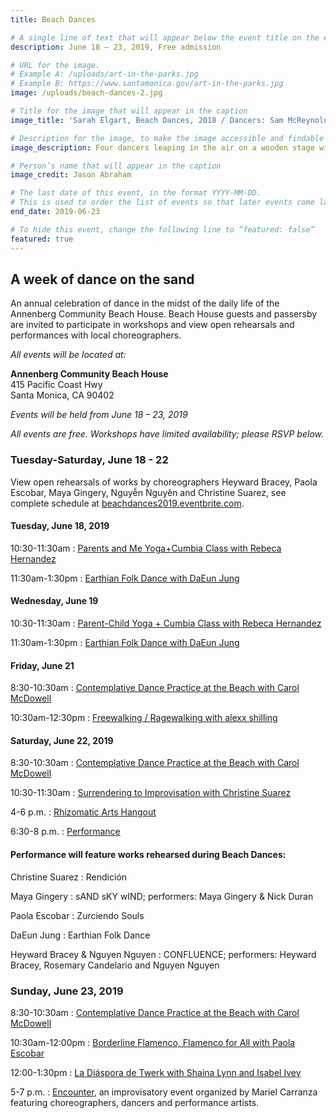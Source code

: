 ```yaml
---
title: Beach Dances

# A single line of text that will appear below the event title on the events page
description: June 18 – 23, 2019, Free admission

# URL for the image.
# Example A: /uploads/art-in-the-parks.jpg
# Example B: https://www.santamonica.gov/art-in-the-parks.jpg
image: /uploads/beach-dances-2.jpg

# Title for the image that will appear in the caption
image_title: 'Sarah Elgart, Beach Dances, 2018 / Dancers: Sam McReynolds, Genna Moroni, Jonathan Stanley and Alexandria Diaz de Fato'

# Description for the image, to make the image accessible and findable on the web
image_description: Four dancers leaping in the air on a wooden stage with the ocean in the background, with a crowd of people around them

# Person’s name that will appear in the caption
image_credit: Jason Abraham

# The last date of this event, in the format YYYY-MM-DD.
# This is used to order the list of events so that later events come last.
end_date: 2019-06-23

# To hide this event, change the following line to “featured: false”
featured: true
---
```


## A week of dance <span class="avoid-break">on the sand</span>

An annual celebration of dance in the midst of the daily life of the Annenberg Community Beach House. Beach House guests and passersby are invited to participate in workshops and view open rehearsals and performances with local choreographers.

_All events will be located at:_

**Annenberg Community Beach House**  
415 Pacific Coast Hwy  
Santa Monica, CA 90402

_Events will be held from June 18 – 23, 2019_

_All events are free. Workshops have limited availability; <span class="avoid-break">please RSVP below.</span>_

### Tuesday-Saturday, <span class="avoid-break">June 18 - 22</span>

View open rehearsals of works by choreographers Heyward Bracey, Paola Escobar, Maya Gingery, Nguyễn Nguyên and Christine Suarez, see complete schedule at [beachdances2019.eventbrite.com](http://beachdances2019.eventbrite.com/&sa=D&ust=1557956160965000).

#### Tuesday, June 18, 2019

10:30-11:30am
: [Parents and Me Yoga+Cumbia Class with Rebeca Hernandez](https://www.eventbrite.com/e/beach-dances-parent-child-yoga-cumbia-workshop-with-rebeca-hernandez-tickets-61668727825&sa=D&ust=1557956160966000)

11:30am-1:30pm
: [Earthian Folk Dance with DaEun Jung](https://www.eventbrite.com/e/beach-dances-earthian-folk-dance-workshop-with-daeun-jung-tickets-61671448964&sa=D&ust=1557956160967000)

#### Wednesday, June 19

10:30-11:30am
: [Parent-Child Yoga + Cumbia Class with Rebeca Hernandez](https://www.eventbrite.com/e/beach-dances-parent-child-yoga-cumbia-workshop-with-rebeca-hernandez-tickets-61668727825&sa=D&ust=1557956160968000)

11:30am-1:30pm
: [Earthian Folk Dance with DaEun Jung](https://www.eventbrite.com/e/beach-dances-earthian-folk-dance-workshop-with-daeun-jung-tickets-61671448964&sa=D&ust=1557956160969000)

#### Friday, June 21

8:30-10:30am
: [Contemplative Dance Practice at the Beach with Carol McDowell](https://www.eventbrite.com/e/beach-dances-contemplative-dance-practice-with-carol-mcdowell-tickets-61672192187&sa=D&ust=1557956160971000)

10:30am-12:30pm
: [Freewalking / Ragewalking with alexx shilling](https://www.eventbrite.com/e/beach-dances-freewalking-ragewalking-with-alexx-shilling-tickets-61672437922&sa=D&ust=1557956160972000)

#### Saturday, June 22, 2019

8:30-10:30am
: [Contemplative Dance Practice at the Beach with Carol McDowell](https://www.eventbrite.com/e/beach-dances-contemplative-dance-practice-with-carol-mcdowell-tickets-61672192187&sa=D&ust=1557956160973000)

10:30-11:30am
: [Surrendering to Improvisation with Christine Suarez](https://www.eventbrite.com/e/beach-dances-surrendering-to-improvisation-with-christine-suarez-tickets-61672789975&sa=D&ust=1557956160974000)

4-6 p.m.
: [Rhizomatic Arts Hangout](https://www.rhizomaticarts.com/network-events/s19-hangout&sa=D&ust=1557956160975000)

6:30-8 p.m.
: [Performance](https://www.eventbrite.com/e/beach-dances-shared-practice-performances-tickets-61673014647&sa=D&ust=1557956160975000)

#### Performance will feature works rehearsed during Beach Dances:

Christine Suarez
: Rendición

Maya Gingery
: sAND sKY wIND; performers: Maya Gingery & Nick Duran

Paola Escobar
: Zurciendo Souls

DaEun Jung
: Earthian Folk Dance

Heyward Bracey & Nguyen Nguyen
: CONFLUENCE; performers: Heyward Bracey, Rosemary Candelario and Nguyen Nguyen

### Sunday, June 23, 2019

8:30-10:30am
: [Contemplative Dance Practice at the Beach with Carol McDowell](https://www.eventbrite.com/e/beach-dances-contemplative-dance-practice-with-carol-mcdowell-tickets-61672192187&sa=D&ust=1557956160977000)

10:30am-12:00pm
: [Borderline Flamenco, Flamenco for All with Paola Escobar](https://www.eventbrite.com/e/beach-dances-flamenco-for-all-with-paola-escobar-tickets-61674747831&sa=D&ust=1557956160978000)

12:00-1:30pm
: [La Diáspora de Twerk with Shaina Lynn and Isabel Ivey](https://www.eventbrite.com/e/beach-dances-la-diaspora-de-twerk-workshop-with-shaina-lynn-isabel-ivey-tickets-61675064779&sa=D&ust=1557956160979000)

5-7 p.m.
: [Encounter](https://www.eventbrite.com/e/beach-dances-encounter-improvisational-event-tickets-61675273403&sa=D&ust=1557956160980000), an improvisatory event organized by Mariel Carranza featuring choreographers, dancers and performance artists.
